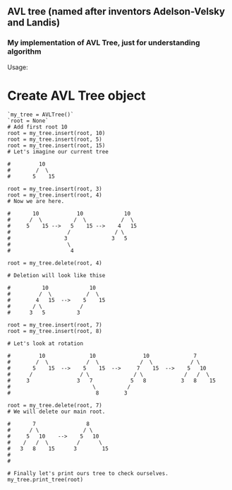 ## AVL tree (named after inventors Adelson-Velsky and Landis) 
### My implementation of AVL Tree, just for understanding algorithm


Usage:

# Create AVL Tree object
    `my_tree = AVLTree()`
    `root = None`
    # Add first root 10
    root = my_tree.insert(root, 10)
    root = my_tree.insert(root, 5)
    root = my_tree.insert(root, 15)
    # Let's imagine our current tree
    
    #         10                                        
    #        /  \                                        
    #       5    15                                                   

    root = my_tree.insert(root, 3)
    root = my_tree.insert(root, 4)
    # Now we are here.
    
    #       10            10             10   
    #      /  \          /  \           /  \  
    #     5    15 -->   5    15 -->    4   15 
    #                  /              / \     
    #                 3              3   5    
    #                  \                      
    #                   4                     

    root = my_tree.delete(root, 4) 
    
    # Deletion will look like thise

    #          10             10    
    #         /  \           /  \   
    #        4   15  -->    5    15 
    #       / \            /        
    #      3   5          3                                       

    root = my_tree.insert(root, 7)
    root = my_tree.insert(root, 8)
    
    # Let's look at rotation

    #         10              10               10              7      
    #        /  \            /  \             /  \            / \     
    #       5    15  -->    5    15  -->     7    15  -->    5   10   
    #      /               / \              / \             /   /  \  
    #     3               3   7            5   8           3   8    15
    #                          \          /                           
    #                           8        3                            

    root = my_tree.delete(root, 7)
    # We will delete our main root.

    #       7                8                                           
    #      / \              / \                                           
    #     5   10    -->    5   10                                                      
    #    /   /  \         /      \                                         
    #   3   8    15      3        15                                      
    #                                                   
    #                                            

    # Finally let's print ours tree to check ourselves.
    my_tree.print_tree(root)
